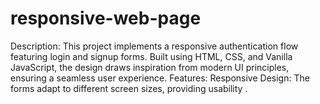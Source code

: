 # responsive-web-page
Description: This project implements a responsive authentication flow featuring login and signup forms. Built using HTML, CSS, and Vanilla JavaScript, the design draws inspiration from modern UI principles, ensuring a seamless user experience.  Features:  Responsive Design: The forms adapt to different screen sizes, providing usability .
